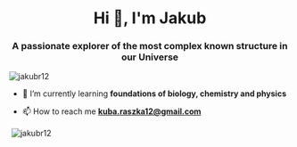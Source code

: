 <h1 align="center">Hi 👋, I'm Jakub</h1>
<h3 align="center">A passionate explorer of the most complex known structure in our Universe</h3>

<p align="left"> <img src="https://komarev.com/ghpvc/?username=jakubr12&label=Profile%20views&color=0e75b6&style=flat" alt="jakubr12" /> </p>

- 🌱 I’m currently learning **foundations of biology, chemistry and physics**

- 📫 How to reach me **kuba.raszka12@gmail.com**



<p>&nbsp;<img align="center" src="https://github-readme-stats.vercel.app/api?username=jakubr12&show_icons=true&locale=en" alt="jakubr12" /></p>
